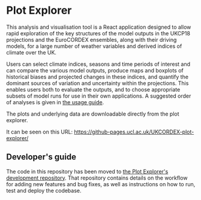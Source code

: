 # Plot Explorer
This analysis and visualisation tool is a React application designed to allow rapid exploration of the key structures of the model outputs in the UKCP18 projections and the EuroCORDEX ensembles, along with their driving models, for a large number of weather variables and derived indices of climate over the UK.

Users can select climate indices, seasons and time periods of interest and can compare the various model outputs, produce maps and boxplots of historical biases and projected changes in these indices, and quantify the dominant sources of variation and uncertainty within the projections. This enables users both to evaluate the outputs, and to choose appropriate subsets of model runs for use in their own applications. A suggested order of analyses is given in [the usage guide](https://github-pages.ucl.ac.uk/UKCORDEX-plot-explorer-dev/#/how-to-use).

The plots and underlying data are downloadable directly from the plot explorer.

It can be seen on this URL:
https://github-pages.ucl.ac.uk/UKCORDEX-plot-explorer/

## Developer's guide

The code in this repository has been moved to [the Plot Explorer's development repository](https://github-pages.ucl.ac.uk/UKCORDEX-plot-explorer-dev/#/how-to-use).
That repository contains details on the workflow for adding new features and bug fixes, as well as instructions on how to run, test and deploy the codebase.
